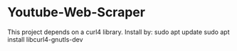 # Youtube-Web-Scraper

This project depends on a curl4 library. Install by:
 sudo apt update
 sudo apt install libcurl4-gnutls-dev
